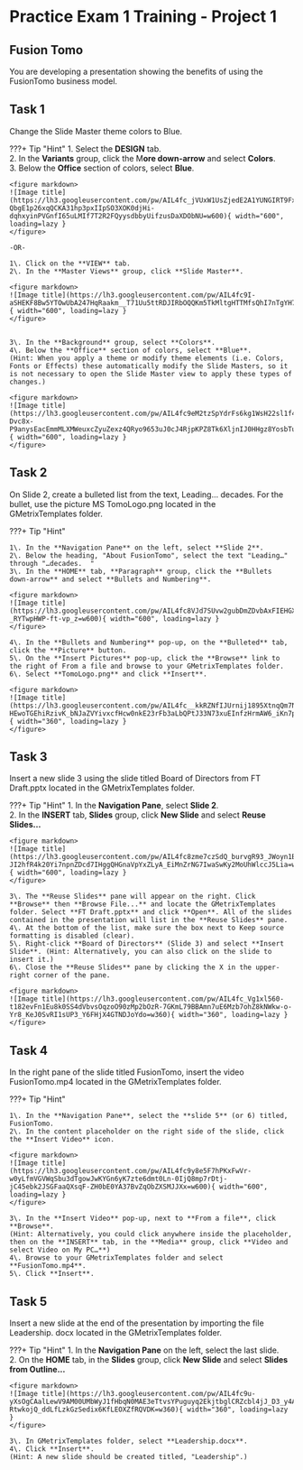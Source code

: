 # Practice Exam 1 Training - Project 1

## Fusion Tomo  
You are developing a presentation showing the benefits of using the FusionTomo business model.  

## Task 1

Change the Slide Master theme colors to Blue.  

???+ Tip "Hint"
    1\. Select the **DESIGN** tab.    
    2\. In the **Variants** group, click the M**ore down-arrow** and select **Colors**.  
    3\. Below the **Office** section of colors, select **Blue**.  

    <figure markdown>
    ![Image title](https://lh3.googleusercontent.com/pw/AIL4fc_jVUxW1UsZjedE2A1YUNGIRT9FxKi-QbgE1p26xqQCKA31hp3pxIIpSO3XOK0djHi-dqhxyinPVGnfI65uLMIf7T2R2FQyysdbbyUifzusDaXDObNU=w600){ width="600", loading=lazy }    
    </figure>

    -OR-

    1\. Click on the **VIEW** tab.  
    2\. In the **Master Views** group, click **Slide Master**.  
    
    <figure markdown>
    ![Image title](https://lh3.googleusercontent.com/pw/AIL4fc9I-aSHEKF8Bw5YTOwUbA247HqRaakm__T71Uu5ttRDJIRbOQQKm5TkMltgHTTMfsQhI7nTgYH7Ny5lsKMS1HTB1bnYz7jDzTyjKbKO2k8vWqobJ73S=w600){ width="600", loading=lazy }    
    </figure>
    
    
    3\. In the **Background** group, select **Colors**.  
    4\. Below the **Office** section of colors, select **Blue**.  
    (Hint: When you apply a theme or modify theme elements (i.e. Colors, Fonts or Effects) these automatically modify the Slide Masters, so it is not necessary to open the Slide Master view to apply these types of changes.)

    <figure markdown>
    ![Image title](https://lh3.googleusercontent.com/pw/AIL4fc9eM2tzSpYdrFs6kg1WsH22sl1f4KZWt-Dvc8x-P9anysEacEmmMLXMWeuxcZyuZexz4QRyo9653uJ0cJ4RjpKPZ8Tk6XljnIJ0HHgz8YosbTuco7j5=w600){ width="600", loading=lazy }    
    </figure>

## Task 2

On Slide 2, create a bulleted list from the text, Leading... decades. For the bullet, use the picture MS TomoLogo.png located in the GMetrixTemplates folder.  

???+ Tip "Hint"

    1\. In the **Navigation Pane** on the left, select **Slide 2**.  
    2\. Below the heading, "About FusionTomo", select the text "Leading…" through "…decades.  "
    3\. In the **HOME** tab, **Paragraph** group, click the **Bullets down-arrow** and select **Bullets and Numbering**.  

    <figure markdown>
    ![Image title](https://lh3.googleusercontent.com/pw/AIL4fc8VJd7SUvw2gubDmZDvbAxFIEHGXQLivrC2cfBPgWPmIX1gUBekqqj12ftTQQ2zDU3Mbd8yK9WoMwBXjlpn9r53LUrB41N_Rs-_RYTwpHWP-ft-vp_z=w600){ width="600", loading=lazy }    
    </figure>

    4\. In the **Bullets and Numbering** pop-up, on the **Bulleted** tab, click the **Picture** button.     
    5\. On the **Insert Pictures** pop-up, click the **Browse** link to the right of From a file and browse to your GMetrixTemplates folder.  
    6\. Select **TomoLogo.png** and click **Insert**.  

    <figure markdown>
    ![Image title](https://lh3.googleusercontent.com/pw/AIL4fc__kkRZNfIJUrnij1895XtnqQm7N9iciC-HEwoTGEhiRzivK_bNJaZVYivxcfHcw0nkE23rFb3aLbQPtJ33N73xuEInfzHrmAW6_iKn7pXoQ9GCyeXC=w360){ width="360", loading=lazy }    
    </figure>

## Task 3

Insert a new slide 3 using the slide titled Board of Directors from FT Draft.pptx located in the GMetrixTemplates folder.  

???+ Tip "Hint"
    1\. In the **Navigation Pane**, select **Slide 2**.  
    2\. In the **INSERT** tab, **Slides** group, click **New Slide** and select **Reuse Slides…**

    <figure markdown>
    ![Image title](https://lh3.googleusercontent.com/pw/AIL4fc8zme7czSdQ_burvgR93_JWoyn1BZ33IHqPdZIygtsbpa-JI2hfR4k20Yi7npnZDcd7IHggQHGnaVpYxZLyA_EiMnZrNG7IwaSwKy2MoUhWlccJ5Lia=w600){ width="600", loading=lazy }    
    </figure>

    3\. The **Reuse Slides** pane will appear on the right. Click **Browse** then **Browse File...** and locate the GMetrixTemplates folder. Select **FT Draft.pptx** and click **Open**. All of the slides contained in the presentation will list in the **Reuse Slides** pane.  
    4\. At the bottom of the list, make sure the box next to Keep source formatting is disabled (clear).  
    5\. Right-click **Board of Directors** (Slide 3) and select **Insert Slide**. (Hint: Alternatively, you can also click on the slide to insert it.)
    6\. Close the **Reuse Slides** pane by clicking the X in the upper-right corner of the pane.  

    <figure markdown>
    ![Image title](https://lh3.googleusercontent.com/pw/AIL4fc_Vg1xl560-t182evFn1Eu8k0SS4dVbvsOqzoO90zMp2bOzR-7GKmL79BBAmn7uE6Mzb7ohZ8kNWkw-o-Yr8_KeJ0SvRI1sUP3_Y6FHjX4GTNDJoYdo=w360){ width="360", loading=lazy }    
    </figure>

## Task 4

In the right pane of the slide titled FusionTomo, insert the video FusionTomo.mp4 located in the GMetrixTemplates folder.  

???+ Tip "Hint"
    
    1\. In the **Navigation Pane**, select the **slide 5** (or 6) titled, FusionTomo.  
    2\. In the content placeholder on the right side of the slide, click the **Insert Video** icon.  

    <figure markdown>
    ![Image title](https://lh3.googleusercontent.com/pw/AIL4fc9y8e5F7hPKxFwVr-w0yLfmVGVWqSbu3dTgowJwKYGn6yK7zte6dmt0Ln-0IjQ8mp7rDtj-jC45ebk2JSGFaaQXsqF-ZH0bE0YA37BvZqObZXSMJJXx=w600){ width="600", loading=lazy }    
    </figure>

    3\. In the **Insert Video** pop-up, next to **From a file**, click **Browse**.  
    (Hint: Alternatively, you could click anywhere inside the placeholder, then on the **INSERT** tab, in the **Media** group, click **Video and select Video on My PC…**)
    4\. Browse to your GMetrixTemplates folder and select **FusionTomo.mp4**.  
    5\. Click **Insert**.  

## Task 5

Insert a new slide at the end of the presentation by importing the file Leadership.  docx located in the GMetrixTemplates folder.  

???+ Tip "Hint"
    1\. In the **Navigation Pane** on the left, select the last slide.  
    2\. On the **HOME** tab, in the **Slides** group, click **New Slide** and select **Slides from Outline...**  
    
    <figure markdown>
    ![Image title](https://lh3.googleusercontent.com/pw/AIL4fc9u-yXsOgCAalLewV9AM00UMbWyJ1fHbqN0MAE3eTtvsYPuguyq2EkjtbglCRZcbl4jJ_D3_y4AAiD-RtwkojQ_ddLfLzkGzSedix6KfLEOXZfRQVDK=w360){ width="360", loading=lazy }    
    </figure>

    3\. In GMetrixTemplates folder, select **Leadership.docx**.  
    4\. Click **Insert**.  
    (Hint: A new slide should be created titled, "Leadership".)